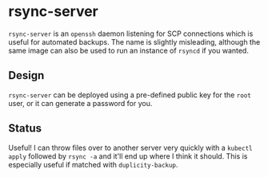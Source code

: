 # rsync-server

`rsync-server` is an `openssh` daemon listening for SCP connections which is useful for automated backups. The name is slightly misleading, although the same image can also be used to run an instance of `rsyncd` if you wanted.

## Design

`rsync-server` can be deployed using a pre-defined public key for the `root` user, or it can generate a password for you.

## Status

Useful! I can throw files over to another server very quickly with a `kubectl apply` followed by `rsync -a` and it'll end up where I think it should. This is especially useful if matched with `duplicity-backup`.
